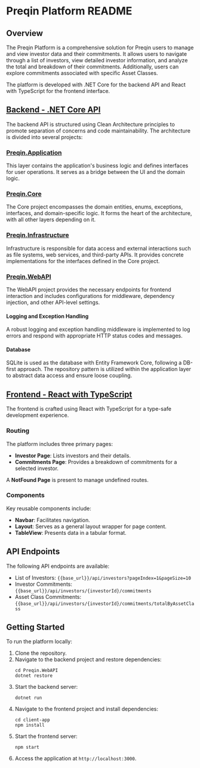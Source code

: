 # Preqin Platform README

## Overview

The Preqin Platform is a comprehensive solution for Preqin users to manage and view investor data and their commitments. It allows users to navigate through a list of investors, view detailed investor information, and analyze the total and breakdown of their commitments. Additionally, users can explore commitments associated with specific Asset Classes.

The platform is developed with .NET Core for the backend API and React with TypeScript for the frontend interface.

## [Backend - .NET Core API](https://github.com/abeyalex0308/dotnet-fullstack-app/tree/main/src)

The backend API is structured using Clean Architecture principles to promote separation of concerns and code maintainability. The architecture is divided into several projects:

### [Preqin.Application](https://github.com/abeyalex0308/dotnet-fullstack-app/tree/main/src/Preqin.Application)

This layer contains the application's business logic and defines interfaces for user operations. It serves as a bridge between the UI and the domain logic.

### [Preqin.Core](https://github.com/abeyalex0308/dotnet-fullstack-app/tree/main/src/Preqin.Core)

The Core project encompasses the domain entities, enums, exceptions, interfaces, and domain-specific logic. It forms the heart of the architecture, with all other layers depending on it.

### [Preqin.Infrastructure](https://github.com/abeyalex0308/dotnet-fullstack-app/tree/main/src/Preqin.Infrastructure)

Infrastructure is responsible for data access and external interactions such as file systems, web services, and third-party APIs. It provides concrete implementations for the interfaces defined in the Core project.

### [Preqin.WebAPI](https://github.com/abeyalex0308/dotnet-fullstack-app/tree/main/src/Preqin.WebAPI)

The WebAPI project provides the necessary endpoints for frontend interaction and includes configurations for middleware, dependency injection, and other API-level settings.

#### Logging and Exception Handling

A robust logging and exception handling middleware is implemented to log errors and respond with appropriate HTTP status codes and messages.

#### Database

SQLite is used as the database with Entity Framework Core, following a DB-first approach. The repository pattern is utilized within the application layer to abstract data access and ensure loose coupling.

## [Frontend - React with TypeScript](https://github.com/abeyalex0308/dotnet-fullstack-app/tree/main/client-app)

The frontend is crafted using React with TypeScript for a type-safe development experience.

### Routing

The platform includes three primary pages:

- **Investor Page**: Lists investors and their details.
- **Commitments Page**: Provides a breakdown of commitments for a selected investor.

A **NotFound Page** is present to manage undefined routes.

### Components

Key reusable components include:

- **Navbar**: Facilitates navigation.
- **Layout**: Serves as a general layout wrapper for page content.
- **TableView**: Presents data in a tabular format.

## API Endpoints

The following API endpoints are available:

- List of Investors: `{{base_url}}/api/investors?pageIndex=1&pageSize=10`
- Investor Commitments: `{{base_url}}/api/investors/{investorId}/commitments`
- Asset Class Commitments: `{{base_url}}/api/investors/{investorId}/commitments/totalByAssetClass`

## Getting Started

To run the platform locally:

1. Clone the repository.
2. Navigate to the backend project and restore dependencies:
   ```
   cd Preqin.WebAPI
   dotnet restore
   ```
3. Start the backend server:
   ```
   dotnet run
   ```
4. Navigate to the frontend project and install dependencies:
   ```
   cd client-app
   npm install
   ```
5. Start the frontend server:
   ```
   npm start
   ```
6. Access the application at `http://localhost:3000`.

